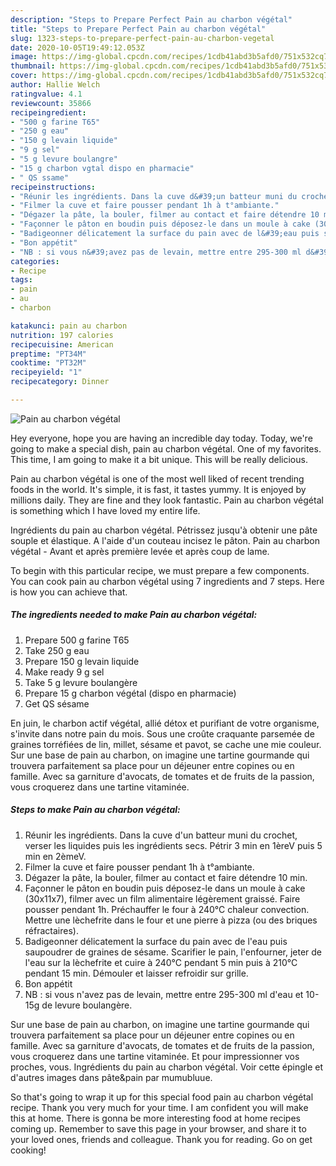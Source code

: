 ```yaml
---
description: "Steps to Prepare Perfect Pain au charbon végétal"
title: "Steps to Prepare Perfect Pain au charbon végétal"
slug: 1323-steps-to-prepare-perfect-pain-au-charbon-vegetal
date: 2020-10-05T19:49:12.053Z
image: https://img-global.cpcdn.com/recipes/1cdb41abd3b5afd0/751x532cq70/pain-au-charbon-vegetal-photo-principale-de-la-recette.jpg
thumbnail: https://img-global.cpcdn.com/recipes/1cdb41abd3b5afd0/751x532cq70/pain-au-charbon-vegetal-photo-principale-de-la-recette.jpg
cover: https://img-global.cpcdn.com/recipes/1cdb41abd3b5afd0/751x532cq70/pain-au-charbon-vegetal-photo-principale-de-la-recette.jpg
author: Hallie Welch
ratingvalue: 4.1
reviewcount: 35866
recipeingredient:
- "500 g farine T65"
- "250 g eau"
- "150 g levain liquide"
- "9 g sel"
- "5 g levure boulangre"
- "15 g charbon vgtal dispo en pharmacie"
- " QS ssame"
recipeinstructions:
- "Réunir les ingrédients. Dans la cuve d&#39;un batteur muni du crochet, verser les liquides puis les ingrédients secs. Pétrir 3 min en 1èreV puis 5 min en 2èmeV."
- "Filmer la cuve et faire pousser pendant 1h à t°ambiante."
- "Dégazer la pâte, la bouler, filmer au contact et faire détendre 10 min."
- "Façonner le pâton en boudin puis déposez-le dans un moule à cake (30x11x7), filmer avec un film alimentaire légèrement graissé. Faire pousser pendant 1h. Préchauffer le four à 240°C chaleur convection. Mettre une lèchefrite dans le four et une pierre à pizza (ou des briques réfractaires)."
- "Badigeonner délicatement la surface du pain avec de l&#39;eau puis saupoudrer de graines de sésame. Scarifier le pain, l&#39;enfourner, jeter de l&#39;eau sur la lèchefrite et cuire à 240°C pendant 5 min puis à 210°C pendant 15 min. Démouler et laisser refroidir sur grille."
- "Bon appétit"
- "NB : si vous n&#39;avez pas de levain, mettre entre 295-300 ml d&#39;eau et 10-15g de levure boulangère."
categories:
- Recipe
tags:
- pain
- au
- charbon

katakunci: pain au charbon 
nutrition: 197 calories
recipecuisine: American
preptime: "PT34M"
cooktime: "PT32M"
recipeyield: "1"
recipecategory: Dinner

---
```



![Pain au charbon végétal](https://img-global.cpcdn.com/recipes/1cdb41abd3b5afd0/751x532cq70/pain-au-charbon-vegetal-photo-principale-de-la-recette.jpg)

Hey everyone, hope you are having an incredible day today. Today, we're going to make a special dish, pain au charbon végétal. One of my favorites. This time, I am going to make it a bit unique. This will be really delicious.

Pain au charbon végétal is one of the most well liked of recent trending foods in the world. It's simple, it is fast, it tastes yummy. It is enjoyed by millions daily. They are fine and they look fantastic. Pain au charbon végétal is something which I have loved my entire life.

Ingrédients du pain au charbon végétal. Pétrissez jusqu&#39;à obtenir une pâte souple et élastique. A l&#39;aide d&#39;un couteau incisez le pâton. Pain au charbon végétal - Avant et après première levée et après coup de lame.


To begin with this particular recipe, we must prepare a few components. You can cook pain au charbon végétal using 7 ingredients and 7 steps. Here is how you can achieve that.

<!--inarticleads1-->

##### The ingredients needed to make Pain au charbon végétal:

1. Prepare 500 g farine T65
1. Take 250 g eau
1. Prepare 150 g levain liquide
1. Make ready 9 g sel
1. Take 5 g levure boulangère
1. Prepare 15 g charbon végétal (dispo en pharmacie)
1. Get  QS sésame


En juin, le charbon actif végétal, allié détox et purifiant de votre organisme, s&#39;invite dans notre pain du mois. Sous une croûte craquante parsemée de graines torréfiées de lin, millet, sésame et pavot, se cache une mie couleur. Sur une base de pain au charbon, on imagine une tartine gourmande qui trouvera parfaitement sa place pour un déjeuner entre copines ou en famille. Avec sa garniture d&#39;avocats, de tomates et de fruits de la passion, vous croquerez dans une tartine vitaminée. 

<!--inarticleads2-->

##### Steps to make Pain au charbon végétal:

1. Réunir les ingrédients. Dans la cuve d&#39;un batteur muni du crochet, verser les liquides puis les ingrédients secs. Pétrir 3 min en 1èreV puis 5 min en 2èmeV.
1. Filmer la cuve et faire pousser pendant 1h à t°ambiante.
1. Dégazer la pâte, la bouler, filmer au contact et faire détendre 10 min.
1. Façonner le pâton en boudin puis déposez-le dans un moule à cake (30x11x7), filmer avec un film alimentaire légèrement graissé. Faire pousser pendant 1h. Préchauffer le four à 240°C chaleur convection. Mettre une lèchefrite dans le four et une pierre à pizza (ou des briques réfractaires).
1. Badigeonner délicatement la surface du pain avec de l&#39;eau puis saupoudrer de graines de sésame. Scarifier le pain, l&#39;enfourner, jeter de l&#39;eau sur la lèchefrite et cuire à 240°C pendant 5 min puis à 210°C pendant 15 min. Démouler et laisser refroidir sur grille.
1. Bon appétit
1. NB : si vous n&#39;avez pas de levain, mettre entre 295-300 ml d&#39;eau et 10-15g de levure boulangère.


Sur une base de pain au charbon, on imagine une tartine gourmande qui trouvera parfaitement sa place pour un déjeuner entre copines ou en famille. Avec sa garniture d&#39;avocats, de tomates et de fruits de la passion, vous croquerez dans une tartine vitaminée. Et pour impressionner vos proches, vous. Ingrédients du pain au charbon végétal. Voir cette épingle et d&#39;autres images dans pâte&amp;pain par mumubluue. 

So that's going to wrap it up for this special food pain au charbon végétal recipe. Thank you very much for your time. I am confident you will make this at home. There is gonna be more interesting food at home recipes coming up. Remember to save this page in your browser, and share it to your loved ones, friends and colleague. Thank you for reading. Go on get cooking!
